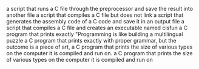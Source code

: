 a script that runs a C file through the preprocessor and save the result into another file
a script that compiles a C file but does not link
a script that generates the assembly code of a C code and save it in an output file
a script that compiles a C file and creates an executable named cisfun
a C program that prints exactly "Programming is like building a multilingual puzzle
a C program that prints exactly with proper grammar, but the outcome is a piece of art,
a C program that prints the size of various types on the computer it is compiled and run on.
a C program that prints the size of various types on the computer it is compiled and run on
